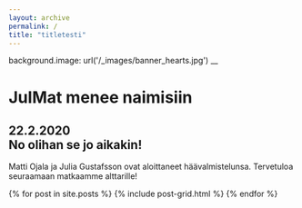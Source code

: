 ```yaml
---
layout: archive
permalink: /
title: "titletesti"
---
```


<div class="wrap page-lead-content">
background.image: url('/_images/banner_hearts.jpg')
__
	<h1>JulMat menee naimisiin</h1>
	<h2>22.2.2020<br>
	No olihan se jo aikakin!</h2>
</div>

Matti Ojala ja Julia Gustafsson ovat aloittaneet häävalmistelunsa. Tervetuloa seuraamaan matkaamme alttarille!

<div class="tiles">
{% for post in site.posts %}
	{% include post-grid.html %}
{% endfor %}
</div><!-- /.tiles -->


<!-- https://mmistakes.github.io/skinny-bones-jekyll/ -->
